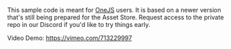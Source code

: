 This sample code is meant for [OneJS](https://onejs.com) users. It is based on a newer version that's still being prepared for the Asset Store. Request access to the private repo in our Discord if you'd like to try things early. 

Video Demo: https://vimeo.com/713229997